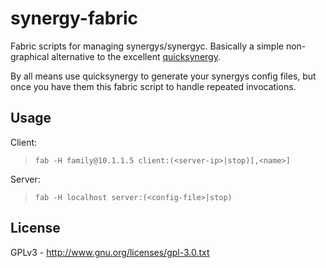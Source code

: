 # synergy-fabric

Fabric scripts for managing synergys/synergyc. Basically a simple non-graphical alternative to
the excellent <a href="http://code.google.com/p/quicksynergy/">quicksynergy</a>.

By all means use quicksynergy to generate your synergys config files, but once you have them
this fabric script to handle repeated invocations.

## Usage

Client:

> `fab -H family@10.1.1.5 client:(<server-ip>|stop)[,<name>]`

Server:

> `fab -H localhost server:(<config-file>|stop)`

## License

GPLv3 - http://www.gnu.org/licenses/gpl-3.0.txt
